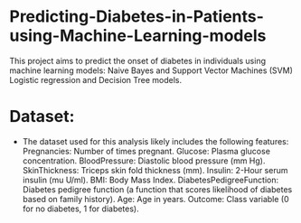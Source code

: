 # Predicting-Diabetes-in-Patients-using-Machine-Learning-models
This project aims to predict the onset of diabetes in individuals using machine learning models: Naive Bayes and Support Vector Machines (SVM) Logistic regression and Decision Tree models.

# Dataset:
- The dataset used for this analysis likely includes the following features:
Pregnancies: Number of times pregnant.
Glucose: Plasma glucose concentration.
BloodPressure: Diastolic blood pressure (mm Hg).  
SkinThickness: Triceps skin fold thickness (mm).
Insulin: 2-Hour serum insulin (mu U/ml).
BMI: Body Mass Index.
DiabetesPedigreeFunction: Diabetes pedigree function (a function that scores likelihood of diabetes based on family history).
Age: Age in years.
Outcome: Class variable (0 for no diabetes, 1 for diabetes).

